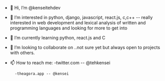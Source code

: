 - 👋 Hi, I’m @kenseitehdev
- 👀 I’m interested in python, django, javascript, react.js, c,c++ -- really interested in web development and lexical analysis of written and programming languages and looking for more to get into 
- 🌱 I’m currently learning python, react.js and C
- 💞️ I’m looking to collaborate on ..not sure yet but always open to projects with others.
- 📫 How to reach me:
       -twitter.com -- @tehkensei

        -theagora.app -- @kensei

<!---
kenseitehdev/kenseitehdev is a ✨ special ✨ repository because its `README.md` (this file) appears on your GitHub profile.
You can click the Preview link to take a look at your changes.
--->
